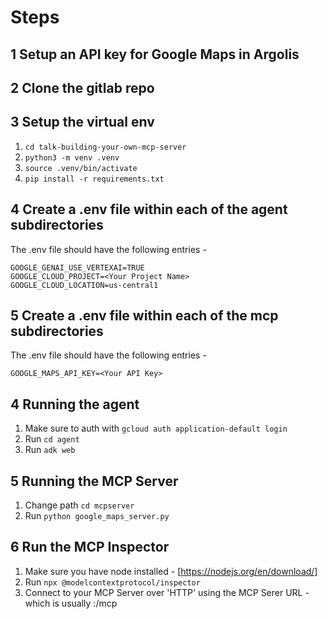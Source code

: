 # Steps

## 1 Setup an API key for Google Maps in Argolis

## 2 Clone the gitlab repo

## 3 Setup the virtual env
1. `cd talk-building-your-own-mcp-server`
2. `python3 -m venv .venv`
3. `source .venv/bin/activate`
4. `pip install -r requirements.txt`

## 4 Create a .env file within each of the agent subdirectories
The .env file should have the following entries - 
```
GOOGLE_GENAI_USE_VERTEXAI=TRUE
GOOGLE_CLOUD_PROJECT=<Your Project Name>
GOOGLE_CLOUD_LOCATION=us-central1
```

## 5 Create a .env file within each of the mcp subdirectories
The .env file should have the following entries -
```
GOOGLE_MAPS_API_KEY=<Your API Key>
```

## 4 Running the agent
1. Make sure to auth with `gcloud auth application-default login`
2. Run `cd agent`
2. Run `adk web`

## 5 Running the MCP Server
1. Change path `cd mcpserver`
2. Run `python google_maps_server.py`

## 6 Run the MCP Inspector
1. Make sure you have node installed - [https://nodejs.org/en/download/]
2. Run `npx @modelcontextprotocol/inspector`
3. Connect to your MCP Server over 'HTTP' using the MCP Serer URL - which is usually <url>:<port>/mcp
